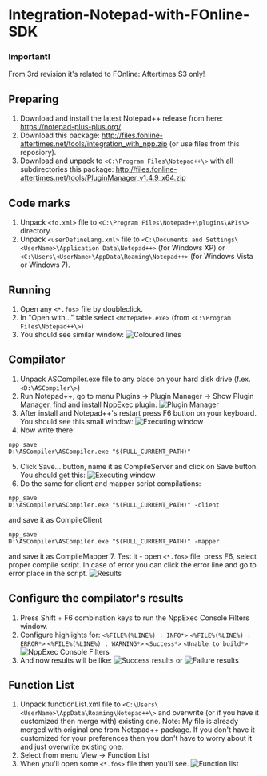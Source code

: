 # Integration-Notepad-with-FOnline-SDK

### Important!
From 3rd revision it's related to FOnline: Aftertimes S3 only!

## Preparing
1. Download and install the latest Notepad++ release from here: https://notepad-plus-plus.org/
2. Download this package: http://files.fonline-aftertimes.net/tools/integration_with_npp.zip (or use files from this reposiory).
3. Download and unpack to `<C:\Program Files\Notepad++\>` with all subdirectories this package: http://files.fonline-aftertimes.net/tools/PluginManager_v1.4.9_x64.zip

## Code marks
1. Unpack `<fo.xml>` file to `<C:\Program Files\Notepad++\plugins\APIs\>` directory.
2. Unpack `<userDefineLang.xml>` file to `<C:\Documents and Settings\<UserName>\Application Data\Notepad++>` (for Windows XP) or `<C:\Users\<UserName>\AppData\Roaming\Notepad++>` (for Windows Vista or Windows 7).

## Running
1. Open any `<*.fos>` file by doubleclick.
2. In "Open with..." table select `<Notepad++.exe>` (from `<C:\Program Files\Notepad++\>`)
3. You should see similar window:
![Coloured lines](https://img.fonline-aftertimes.net/closedbeta/integration_with_npp/npp01.png)

## Compilator
1. Unpack ASCompiler.exe file to any place on your hard disk drive (f.ex. `<D:\ASCompiler\>`)
2. Run Notepad++, go to menu Plugins -> Plugin Manager -> Show Plugin Manager, find and install NppExec plugin.
![Plugin Manager](https://img.fonline-aftertimes.net/closedbeta/integration_with_npp/npp02.png)
3. After install and Notepad++'s restart press F6 button on your keyboard. You should see this small window:
![Executing window](https://img.fonline-aftertimes.net/closedbeta/integration_with_npp/npp03.png)
4. Now write there:
```
npp_save
D:\ASCompiler\ASCompiler.exe "$(FULL_CURRENT_PATH)"
```
5. Click Save... button, name it as CompileServer and click on Save button. You should get this:
![Executing window](https://img.fonline-aftertimes.net/closedbeta/integration_with_npp/npp04.png)
6. Do the same for client and mapper script compilations:
```
npp_save
D:\ASCompiler\ASCompiler.exe "$(FULL_CURRENT_PATH)" -client
```
and save it as CompileClient
```
npp_save
D:\ASCompiler\ASCompiler.exe "$(FULL_CURRENT_PATH)" -mapper
```
and save it as CompileMapper
7. Test it - open `<*.fos>` file, press F6, select proper compile script. In case of error you can click the error line and go to error place in the script.
![Results](https://img.fonline-aftertimes.net/closedbeta/integration_with_npp/npp05.png)

## Configure the compilator's results
1. Press Shift + F6 combination keys to run the NppExec Console Filters window.
2. Configure highlights for:
`<%FILE%(%LINE%) : INFO*>`
`<%FILE%(%LINE%) : ERROR*>`
`<%FILE%(%LINE%) : WARNING*>`
`<Success*>`
`<Unable to build*>`
![NppExec Console Filters](https://img.fonline-aftertimes.net/closedbeta/integration_with_npp/npp06.png)
3. And now results will be like:
![Success results](https://img.fonline-aftertimes.net/closedbeta/integration_with_npp/npp07.png)
or
![Failure results](https://img.fonline-aftertimes.net/closedbeta/integration_with_npp/npp08.png)

## Function List
1. Unpack functionList.xml file to `<C:\Users\<UserName>\AppData\Roaming\Notepad++\>` and overwrite (or if you have it customized then merge with) existing one.
Note: My file is already merged with original one from Notepad++ package. If you don't have it customized for your preferences then you don't have to worry about it and just overwrite existing one.
2. Select from menu View -> Function List
3. When you'll open some `<*.fos>` file then you'll see.
![Function list](https://img.fonline-aftertimes.net/closedbeta/integration_with_npp/npp09.png)
